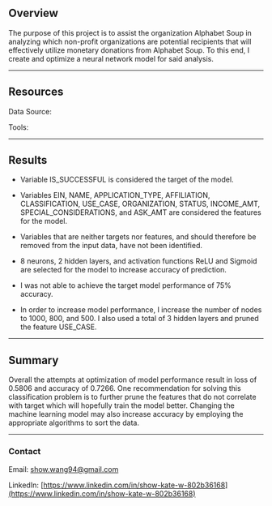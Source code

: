 <!-- Overview of the analysis: Explain the purpose of this analysis. -->
## Overview

The purpose of this project is to assist the organization Alphabet Soup in analyzing which non-profit organizations are potential recipients that will effectively utilize monetary donations from Alphabet Soup. To this end, I create and optimize a neural network model for said analysis.

---
## Resources

Data Source:



Tools:



---

<!-- Results: Using bulleted lists and images to support your answers, address the following questions.

Data Preprocessing
What variable(s) are considered the target(s) for your model?
What variable(s) are considered to be the features for your model?
What variable(s) are neither targets nor features, and should be removed from the input data?
Compiling, Training, and Evaluating the Model
How many neurons, layers, and activation functions did you select for your neural network model, and why?
Were you able to achieve the target model performance?
What steps did you take to try and increase model performance? -->
## Results

* Variable IS_SUCCESSFUL is considered the target of the model.

* Variables EIN, NAME, APPLICATION_TYPE, AFFILIATION, CLASSIFICATION, USE_CASE, ORGANIZATION, STATUS, INCOME_AMT, SPECIAL_CONSIDERATIONS, and ASK_AMT are considered the features for the model.

* Variables that are neither targets nor features, and should therefore be removed from the input data, have not been identified.

* 8 neurons, 2 hidden layers, and activation functions ReLU and Sigmoid are selected for the model to increase accuracy of prediction.

* I was not able to achieve the target model performance of 75% accuracy.

* In order to increase model performance, I increase the number of nodes to 1000, 800, and 500. I also used a total of 3 hidden layers and pruned the feature USE_CASE.

---

<!-- Summary: Summarize the overall results of the deep learning model. Include a recommendation for how a different model could solve this classification problem, and explain your recommendation. -->
## Summary

Overall the attempts at optimization of model performance result in loss of 0.5806 and accuracy of 0.7266. One recommendation for solving this classification problem is to further prune the features that do not correlate with target which will hopefully train the model better. Changing the machine learning model may also increase accuracy by employing the appropriate algorithms to sort the data.

---

### Contact

Email: show.wang94@gmail.com

LinkedIn: [https://www.linkedin.com/in/show-kate-w-802b36168](https://www.linkedin.com/in/show-kate-w-802b36168)
